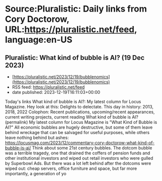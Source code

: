# Source:Pluralistic: Daily links from Cory Doctorow, URL:https://pluralistic.net/feed, language:en-US

## Pluralistic: What kind of bubble is AI? (19 Dec 2023)
 - [https://pluralistic.net/2023/12/19/bubblenomics](https://pluralistic.net/2023/12/19/bubblenomics)
 - RSS feed: https://pluralistic.net/feed
 - date published: 2023-12-19T16:11:03+00:00

Today's links What kind of bubble is AI?: My latest column for Locus Magazine. Hey look at this: Delights to delectate. This day in history: 2013, 2018, 2022 Colophon: Recent publications, upcoming/recent appearances, current writing projects, current reading What kind of bubble is AI? (permalink) My latest column for Locus Magazine is "What Kind of Bubble is AI?" All economic bubbles are hugely destructive, but some of them leave behind wreckage that can be salvaged for useful purposes, while others leave nothing behind but ashes: https://locusmag.com/2023/12/commentary-cory-doctorow-what-kind-of-bubble-is-ai/ Think about some 21st century bubbles. The dotcom bubble was a terrible tragedy, one that drained the coffers of pension funds and other institutional investors and wiped out retail investors who were gulled by Superbowl Ads. But there was a lot left behind after the dotcoms were wiped out: cheap servers, office furniture and space, but far more importantly, a generation of yo

